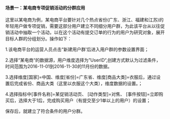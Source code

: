 #### 场景一：某电商专项促销活动的分群应用

这里以某电商为例，某电商平台要针对几个热点省份(广东、浙江、福建和江苏)的年轻用户做专项促销，需要这部分用户建立不同细分用户群，为此该平台从以往促销活动中抽取一个活动，以在这个活动有提交订单的行为的用户为研究对象，展开目标人群的分组划分。操作如下：

1.该电商平台的运营人员点击“新建用户群‘后进入用户群的参数设置界面；

2.选择“某电商“的数据源，用户维度选择为”UserID“,创建方式默认为过滤条件，时间范围为2016-11-01到2016-11-30的11月份的数据。

3.选择维度[国家]=中国、维度[省份]=广东省、维度[商品大类]=衣服后，通过设置后完成省份、商品大类（这里以衣服这个大类），维度数据的设置。；

4.选择指标中[事件名称]=某促销活动页、 [动作类型]=对焦、 [事件按钮]=立即购买后，选择大于1后，完成购买用户（有提交至少1单以上的用户）的设置；

保存后，就建立了符合条件的用户分群。